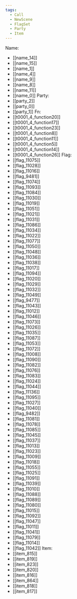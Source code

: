 ```yaml
---
tags:
  - Call
  - NewScene
  - FlagSet
  - Party
  - Item
---
```

Name:
- [[name_14]]
- [[name_15]]
- [[name_1]]
- [[name_4]]
- [[name_9]]
- [[name_8]]
- [[name_11]]
- [[name_0]]
Party:
- [[party_2]]
- [[party_0]]
- [[party_1]]
Fn:
- [[t0001_4_function20]]
- [[t0001_4_function17]]
- [[t0001_4_function23]]
- [[t0001_4_function8]]
- [[t0001_4_function11]]
- [[t0001_4_function5]]
- [[t0001_4_function14]]
- [[t0001_4_function26]]
Flag:
- [[flag_11075]]
- [[flag_11028]]
- [[flag_11016]]
- [[flag_9481]]
- [[flag_11074]]
- [[flag_11093]]
- [[flag_11084]]
- [[flag_11030]]
- [[flag_11019]]
- [[flag_11051]]
- [[flag_11021]]
- [[flag_11031]]
- [[flag_11086]]
- [[flag_11034]]
- [[flag_11022]]
- [[flag_11077]]
- [[flag_11050]]
- [[flag_11048]]
- [[flag_11036]]
- [[flag_11038]]
- [[flag_11017]]
- [[flag_11094]]
- [[flag_11020]]
- [[flag_11029]]
- [[flag_11032]]
- [[flag_11049]]
- [[flag_9477]]
- [[flag_11043]]
- [[flag_11012]]
- [[flag_11046]]
- [[flag_11073]]
- [[flag_11026]]
- [[flag_11035]]
- [[flag_11087]]
- [[flag_11053]]
- [[flag_11072]]
- [[flag_11008]]
- [[flag_11090]]
- [[flag_11082]]
- [[flag_11076]]
- [[flag_11083]]
- [[flag_11024]]
- [[flag_11044]]
- [[flag_11136]]
- [[flag_11095]]
- [[flag_11027]]
- [[flag_11040]]
- [[flag_9482]]
- [[flag_11081]]
- [[flag_11078]]
- [[flag_11085]]
- [[flag_11045]]
- [[flag_11037]]
- [[flag_11013]]
- [[flag_11023]]
- [[flag_11009]]
- [[flag_11018]]
- [[flag_11055]]
- [[flag_11025]]
- [[flag_11091]]
- [[flag_11039]]
- [[flag_11010]]
- [[flag_11088]]
- [[flag_11089]]
- [[flag_11080]]
- [[flag_11015]]
- [[flag_11092]]
- [[flag_11047]]
- [[flag_11011]]
- [[flag_11041]]
- [[flag_11079]]
- [[flag_11014]]
- [[flag_11042]]
Item:
- [[item_815]]
- [[item_819]]
- [[item_823]]
- [[item_820]]
- [[item_816]]
- [[item_864]]
- [[item_818]]
- [[item_817]]

